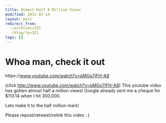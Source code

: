 ```yaml
---
title: Almost Half A Million Views
modified: 2012-03-14
layout: post
redirect_from:
  -/archives/321
  -/blog/?p=321
tags: []
---
```



Whoa man, check it out
======================

httpv://www.youtube.com/watch?v=pMGo7jFH-A8

(click http://www.youtube.com/watch?v=pMGo7jFH-A8) This youtube video has gotten almost half a million views! Google already sent me a cheque for \$113.14 when I hit 300,000.

Lets make it to the half million mark!

Please repost/retweet/relink this video : )
